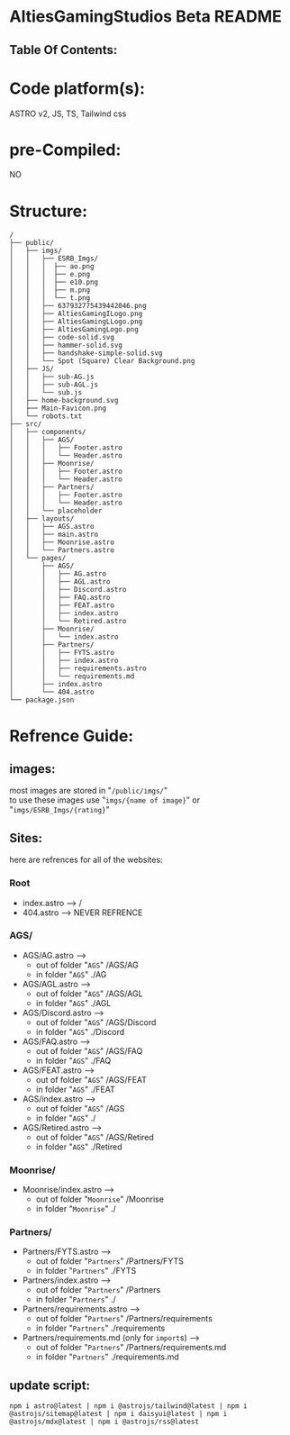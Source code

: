 # AltiesGamingStudios Beta README

## Table Of Contents:

# Code platform(s):
ASTRO v2, JS, TS, Tailwind css

# pre-Compiled:
NO

# Structure:
```
/
├── public/
│   ├── imgs/
│   │   ├── ESRB_Imgs/
│   │   │  ├── ao.png
│   │   │  ├── e.png
│   │   │  ├── e10.png
│   │   │  ├── m.png
│   │   │  └── t.png
│   │   ├── 637932775439442046.png
│   │   ├── AltiesGamingILogo.png
│   │   ├── AltiesGamingLLogo.png
│   │   ├── AltiesGamingLogo.png
│   │   ├── code-solid.svg
│   │   ├── hammer-solid.svg
│   │   ├── handshake-simple-solid.svg
│   │   └── Spot (Square) Clear Background.png
│   ├── JS/
│   │   ├── sub-AG.js
│   │   ├── sub-AGL.js
│   │   └── sub.js
│   ├── home-background.svg
│   ├── Main-Favicon.png
│   └── robots.txt
├── src/
│   ├── components/
│   │   ├── AGS/
│   │   │   ├── Footer.astro
│   │   │   └── Header.astro
│   │   ├── Moonrise/
│   │   │   ├── Footer.astro
│   │   │   └── Header.astro
│   │   ├── Partners/
│   │   │   ├── Footer.astro
│   │   │   └── Header.astro
│   │   └── placeholder
│   ├── layouts/
│   │   ├── AGS.astro
│   │   ├── main.astro
│   │   ├── Moonrise.astro
│   │   └── Partners.astro
│   └── pages/
│       ├── AGS/
│       │   ├── AG.astro
│       │   ├── AGL.astro
│       │   ├── Discord.astro
│       │   ├── FAQ.astro
│       │   ├── FEAT.astro
│       │   ├── index.astro
│       │   └── Retired.astro
│       ├── Moonrise/
│       │   └── index.astro
│       ├── Partners/
│       │   ├── FYTS.astro
│       │   ├── index.astro
│       │   ├── requirements.astro
│       │   └── requirements.md
│       ├── index.astro
│       └── 404.astro
└── package.json
```

# Refrence Guide:
## images:
most images are stored in "<code>/public/imgs/</code>"  
to use these images use "<code>imgs/{name of image}</code>" or "<code>imgs/ESRB_Imgs/{rating}</code>"  
## Sites:
here are refrences for all of the websites:
### Root
* index.astro --> /
* 404.astro --> NEVER REFRENCE
### AGS/
* AGS/AG.astro -->
  * out of folder "<code>AGS</code>" /AGS/AG
  * in folder "<code>AGS</code>" ./AG
* AGS/AGL.astro -->
  * out of folder "<code>AGS</code>" /AGS/AGL
  * in folder "<code>AGS</code>" ./AGL
* AGS/Discord.astro -->
  * out of folder "<code>AGS</code>" /AGS/Discord
  * in folder "<code>AGS</code>" ./Discord
* AGS/FAQ.astro -->
  * out of folder "<code>AGS</code>" /AGS/FAQ
  * in folder "<code>AGS</code>" ./FAQ
* AGS/FEAT.astro -->
  * out of folder "<code>AGS</code>" /AGS/FEAT
  * in folder "<code>AGS</code>" ./FEAT
* AGS/index.astro -->
  * out of folder "<code>AGS</code>" /AGS
  * in folder "<code>AGS</code>" ./
* AGS/Retired.astro -->
  * out of folder "<code>AGS</code>" /AGS/Retired
  * in folder "<code>AGS</code>" ./Retired
### Moonrise/
* Moonrise/index.astro -->
  * out of folder "<code>Moonrise</code>" /Moonrise
  * in folder "<code>Moonrise</code>" ./
### Partners/
* Partners/FYTS.astro -->
  * out of folder "<code>Partners</code>" /Partners/FYTS
  * in folder "<code>Partners</code>" ./FYTS
* Partners/index.astro -->
  * out of folder "<code>Partners</code>" /Partners
  * in folder "<code>Partners</code>" ./
* Partners/requirements.astro -->
  * out of folder "<code>Partners</code>" /Partners/requirements
  * in folder "<code>Partners</code>" ./requirements
* Partners/requirements.md (only for ```import```s) -->
  * out of folder "<code>Partners</code>" /Partners/requirements.md
  * in folder "<code>Partners</code>" ./requirements.md

## update script:
`npm i astro@latest | npm i @astrojs/tailwind@latest | npm i @astrojs/sitemap@latest | npm i daisyui@latest | npm i @astrojs/mdx@latest | npm i @astrojs/rss@latest`